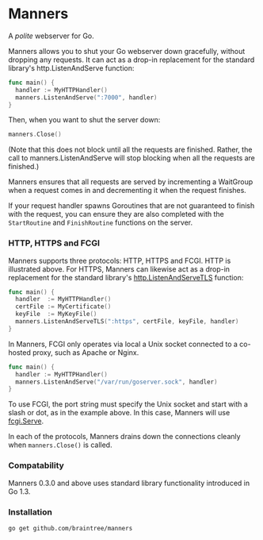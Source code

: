 # Manners

A *polite* webserver for Go.

Manners allows you to shut your Go webserver down gracefully, without dropping any requests. It can act as a drop-in replacement for the standard library's http.ListenAndServe function:

```go
func main() {
  handler := MyHTTPHandler()
  manners.ListenAndServe(":7000", handler)
}
```

Then, when you want to shut the server down:

```go
manners.Close()
```

(Note that this does not block until all the requests are finished. Rather, the call to manners.ListenAndServe will stop blocking when all the requests are finished.)

Manners ensures that all requests are served by incrementing a WaitGroup when a request comes in and decrementing it when the request finishes.

If your request handler spawns Goroutines that are not guaranteed to finish with the request, you can ensure they are also completed with the `StartRoutine` and `FinishRoutine` functions on the server.

### HTTP, HTTPS and FCGI

Manners supports three protocols: HTTP, HTTPS and FCGI. HTTP is illustrated above. 
For HTTPS, Manners can likewise act as a drop-in replacement for the standard library's 
[http.ListenAndServeTLS](http://golang.org/pkg/net/http/#ListenAndServeTLS) function:

```go
func main() {
  handler  := MyHTTPHandler()
  certFile := MyCertificate()
  keyFile  := MyKeyFile()
  manners.ListenAndServeTLS(":https", certFile, keyFile, handler)
}
```

In Manners, FCGI only operates via local a Unix socket connected to a co-hosted proxy, such as Apache or Nginx. 

```go
func main() {
  handler := MyHTTPHandler()
  manners.ListenAndServe("/var/run/goserver.sock", handler)
}
```

To use FCGI, the port string must specify the Unix socket and start with a slash or dot, as in the example above. In this case, Manners will use [fcgi.Serve](http://golang.org/pkg/net/http/fcgi/#Serve).

In each of the protocols, Manners drains down the connections cleanly when `manners.Close()` is called.

### Compatability

Manners 0.3.0 and above uses standard library functionality introduced in Go 1.3.

### Installation

`go get github.com/braintree/manners`
